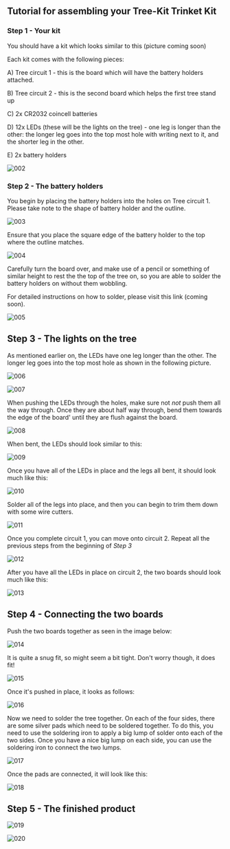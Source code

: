 ## Tutorial for assembling your Tree-Kit Trinket Kit ##

### Step 1 - Your kit

You should have a kit which looks similar to this
(picture coming soon)

Each kit comes with the following pieces:

A) Tree circuit 1 - this is the board which will have the battery holders attached.

B) Tree circuit 2 - this is the second board which helps the first tree stand up

C) 2x CR2032 coincell batteries

D) 12x LEDs (these will be the lights on the tree) - one leg is longer than the other: the longer leg goes into the top most hole with writing next to it, and the shorter leg in the other.

E) 2x battery holders

![002]

### Step 2 - The battery holders

You begin by placing the battery holders into the holes on Tree circuit 1. Please take note to the shape of battery holder and the outline.

![003]

Ensure that you place the square edge of the battery holder to the top where the outline matches.

![004]

Carefully turn the board over, and make use of a pencil or something of similar height to rest the the top of the tree on, so you are able to solder the battery holders on without them wobbling.

For detailed instructions on how to solder, please visit this link (coming soon).

![005]

## Step 3 - The lights on the tree

As mentioned earlier on, the LEDs have one leg longer than the other. The longer leg goes into the top most hole  as shown in the following picture.

![006]

![007]

When pushing the LEDs through the holes, make sure not *not* push them all the way through. Once they are about half way through, bend them towards the edge of the board' until they are flush against the board.

![008]

When bent, the LEDs should look similar to this:

![009]

Once you have all of the LEDs in place and the legs all bent, it should look much like this:

![010]

Solder all of the legs into place, and then you can begin to trim them down with some wire cutters.

![011]

Once you complete circuit 1, you can move onto circuit 2. Repeat all the previous steps from the beginning of _Step 3_

![012]

After you have all the LEDs in place on circuit 2, the two boards should look much like this:

![013]

## Step 4 - Connecting the two boards

Push the two boards together as seen in the image below:

![014]

It is quite a snug fit, so might seem a bit tight. Don't worry though, it does fit!

![015]

Once it's pushed in place, it looks as follows:

![016]

Now we need to solder the tree together. On each of the four sides, there are some silver pads which need to be soldered together. To do this, you need to use the soldering iron to apply a big lump of solder onto each of the two sides. Once you have a nice big lump on each side, you can use the soldering iron to connect the two lumps.

![017]

Once the pads are connected, it will look like this:

![018]

## Step 5 - The finished product

![019]

![020]



[002]: https://raw.github.com/Cyberlane/Tree-Kit-Trinket/master/img/002.jpg
[003]: https://raw.github.com/Cyberlane/Tree-Kit-Trinket/master/img/003.jpg
[004]: https://raw.github.com/Cyberlane/Tree-Kit-Trinket/master/img/004.jpg
[005]: https://raw.github.com/Cyberlane/Tree-Kit-Trinket/master/img/005.jpg
[006]: https://raw.github.com/Cyberlane/Tree-Kit-Trinket/master/img/006.jpg
[007]: https://raw.github.com/Cyberlane/Tree-Kit-Trinket/master/img/007.jpg
[008]: https://raw.github.com/Cyberlane/Tree-Kit-Trinket/master/img/008.jpg
[009]: https://raw.github.com/Cyberlane/Tree-Kit-Trinket/master/img/009.jpg
[010]: https://raw.github.com/Cyberlane/Tree-Kit-Trinket/master/img/010.jpg
[011]: https://raw.github.com/Cyberlane/Tree-Kit-Trinket/master/img/011.jpg
[012]: https://raw.github.com/Cyberlane/Tree-Kit-Trinket/master/img/012.jpg
[013]: https://raw.github.com/Cyberlane/Tree-Kit-Trinket/master/img/013.jpg
[014]: https://raw.github.com/Cyberlane/Tree-Kit-Trinket/master/img/014.jpg
[015]: https://raw.github.com/Cyberlane/Tree-Kit-Trinket/master/img/015.jpg
[016]: https://raw.github.com/Cyberlane/Tree-Kit-Trinket/master/img/016.jpg
[017]: https://raw.github.com/Cyberlane/Tree-Kit-Trinket/master/img/017.jpg
[018]: https://raw.github.com/Cyberlane/Tree-Kit-Trinket/master/img/018.jpg
[019]: https://raw.github.com/Cyberlane/Tree-Kit-Trinket/master/img/019.jpg
[020]: https://raw.github.com/Cyberlane/Tree-Kit-Trinket/master/img/020.jpg